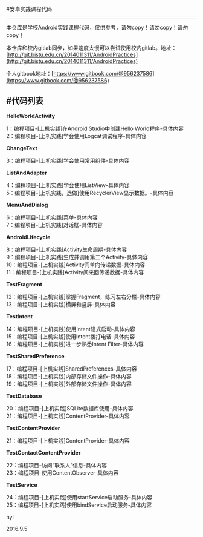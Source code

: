 #安卓实践课程代码

---

本仓库是学校Android实践课程代码，仅供参考，请勿copy！请勿copy！请勿copy！

本仓库和校内gitlab同步，如果速度太慢可以尝试使用校内gitlab。地址：[http://git.bistu.edu.cn/2014011311/AndroidPractices](http://git.bistu.edu.cn/2014011311/AndroidPractices)


个人gitbook地址：[https://www.gitbook.com/@956237586](https://www.gitbook.com/@956237586)

#代码列表 
----
 
**HelloWorldActivity** 

1：编程项目-[上机实践]在Android Studio中创建Hello World程序-具体内容  
2：编程项目-[上机实践]学会使用Logcat调试程序-具体内容  

**ChangeText**

3：编程项目-[上机实践]学会使用常用组件-具体内容

**ListAndAdapter**

4：编程项目-[上机实践]学会使用ListView-具体内容  
5：编程项目-[上机实践，选做]使用RecyclerView显示数据。-具体内容

**MenuAndDialog**

6：编程项目-[上机实践]菜单-具体内容  
7：编程项目-[上机实践]对话框-具体内容

**AndroidLifecycle**

8：编程项目-[上机实践]Activity生命周期-具体内容  
9：编程项目-[上机实践]生成并调用第二个Activity-具体内容  
10：编程项目-[上机实践]Activity间单向传递数据-具体内容  
11：编程项目-[上机实践]Activity间来回传递数据-具体内容  

**TestFragment**

12：编程项目-[上机实践]掌握Fragment，练习左右分栏-具体内容  
13：编程项目-[上机实践]横屏和竖屏-具体内容

**TestIntent**

14：编程项目-[上机实践]使用Intent隐式启动-具体内容  
15：编程项目-[上机实践]使用Intent拨打电话-具体内容  
16：编程项目-[上机实践]进一步熟悉Intent Filter-具体内容

**TestSharedPreference**

17：编程项目-[上机实践]SharedPreferences-具体内容  
18：编程项目-[上机实践]内部存储文件操作-具体内容  
19：编程项目-[上机实践]外部存储文件操作-具体内容  

**TestDatabase**

20：编程项目-[上机实践]SQLite数据库使用-具体内容  
21：编程项目-[上机实践]ContentProvider-具体内容  

**TestContentProvider**

21：编程项目-[上机实践]ContentProvider-具体内容  



**TestContactContentProvider**

22：编程项目-访问“联系人”信息-具体内容  
23：编程项目-使用ContentObserver-具体内容

**TestService**

24：编程项目-[上机实践]使用startService启动服务-具体内容  
25：编程项目-[上机实践]使用bindService启动服务-具体内容

hyl 

2016.9.5